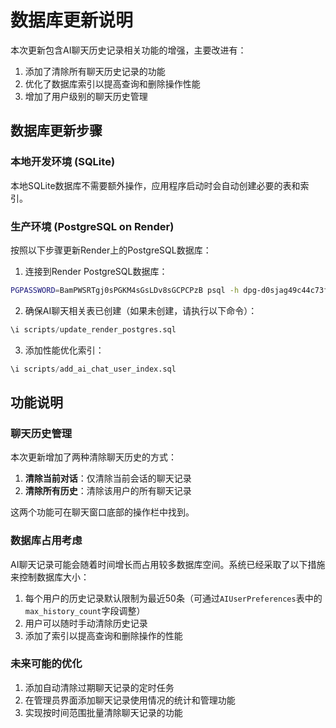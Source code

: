 # 数据库更新说明

本次更新包含AI聊天历史记录相关功能的增强，主要改进有：

1. 添加了清除所有聊天历史记录的功能
2. 优化了数据库索引以提高查询和删除操作性能
3. 增加了用户级别的聊天历史管理

## 数据库更新步骤

### 本地开发环境 (SQLite)

本地SQLite数据库不需要额外操作，应用程序启动时会自动创建必要的表和索引。

### 生产环境 (PostgreSQL on Render)

按照以下步骤更新Render上的PostgreSQL数据库：

1. 连接到Render PostgreSQL数据库：

```bash
PGPASSWORD=BamPWSRTgj0sPGKM4sGsLDv8sGCPCPzB psql -h dpg-d0sjag49c44c73f7jt4g-a.oregon-postgres.render.com -U cqnu_association_uxft_user cqnu_association_uxft
```

2. 确保AI聊天相关表已创建（如果未创建，请执行以下命令）：

```sql
\i scripts/update_render_postgres.sql
```

3. 添加性能优化索引：

```sql
\i scripts/add_ai_chat_user_index.sql
```

## 功能说明

### 聊天历史管理

本次更新增加了两种清除聊天历史的方式：

1. **清除当前对话**：仅清除当前会话的聊天记录
2. **清除所有历史**：清除该用户的所有聊天记录

这两个功能可在聊天窗口底部的操作栏中找到。

### 数据库占用考虑

AI聊天记录可能会随着时间增长而占用较多数据库空间。系统已经采取了以下措施来控制数据库大小：

1. 每个用户的历史记录默认限制为最近50条（可通过`AIUserPreferences`表中的`max_history_count`字段调整）
2. 用户可以随时手动清除历史记录
3. 添加了索引以提高查询和删除操作的性能

### 未来可能的优化

1. 添加自动清除过期聊天记录的定时任务
2. 在管理员界面添加聊天记录使用情况的统计和管理功能
3. 实现按时间范围批量清除聊天记录的功能 